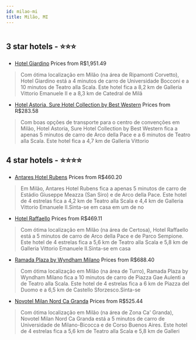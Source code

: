 ```yaml
---
id: milao-mi
title: Milão, MI
---
```


<center><img src="https://i.travelapi.com/hotels/1000000/20000/15400/15366/06f195e6_z.jpg" alt="" /></center>


##  3 star hotels - ⭐️⭐️⭐️

-    [Hotel Giardino](https://www.hurb.com/br/aud/https://www.hurb.com/br/hotels/milao/hotel-giardino-HT-HCSX?cmp=18055) Prices from R$1,951.49
   > Com ótima localização em Milão (na área de Ripamonti Corvetto), Hotel Giardino está a 4 minutos de carro de Universidade Bocconi e a 10 minutos de Teatro alla Scala.  Este hotel fica a 8,2 km de Galleria Vittorio Emanuele II e a 8,3 km de Catedral de Milã
-    [Hotel Astoria, Sure Hotel Collection by Best Western](https://www.hurb.com/br/aud/https://www.hurb.com/br/hotels/milao/hotel-astoria-sure-hotel-collection-by-best-western-HT-1R83?cmp=18055) Prices from R$283.58
   > Com boas opções de transporte para o centro de convenções em Milão, Hotel Astoria, Sure Hotel Collection by Best Western fica a apenas 5 minutos de carro de Arco della Pace e a 6 minutos de Teatro alla Scala.  Este hotel fica a 4,7 km de Galleria Vittorio

##  4 star hotels - ⭐️⭐️⭐️⭐️

-    [Antares Hotel Rubens](https://www.hurb.com/br/aud/https://www.hurb.com/br/hotels/milao/antares-hotel-rubens-HT-ASD0?cmp=18055) Prices from R$460.20
   > Em Milão, Antares Hotel Rubens fica a apenas 5 minutos de carro de Estádio Giuseppe Meazza (San Siro) e de Arco della Pace.  Este hotel de 4 estrelas fica a 4,2 km de Teatro alla Scala e 4,4 km de Galleria Vittorio Emanuele II.Sinta-se em casa em um de no
-    [Hotel Raffaello](https://www.hurb.com/br/aud/https://www.hurb.com/br/hotels/milao/hotel-raffaello-HT-FCWR?cmp=18055) Prices from R$469.11
   > Com ótima localização em Milão (na área de Certosa), Hotel Raffaello está a 5 minutos de carro de Arco della Pace e de Parco Sempione.  Este hotel de 4 estrelas fica a 5,6 km de Teatro alla Scala e 5,8 km de Galleria Vittorio Emanuele II.Sinta-se em casa 
-    [Ramada Plaza by Wyndham Milano](https://www.hurb.com/br/aud/https://www.hurb.com/br/hotels/milao/ramada-plaza-by-wyndham-milano-HT-IKND?cmp=18055) Prices from R$688.40
   > Com ótima localização em Milão (na área de Turro), Ramada Plaza by Wyndham Milano fica a 10 minutos de carro de Piazza Gae Aulenti a de Teatro alla Scala.  Este hotel de 4 estrelas fica a 6 km de Piazza del Duomo e a 6,5 km de Castello Sforzesco.Sinta-se 
-    [Novotel Milan Nord Ca Granda](https://www.hurb.com/br/aud/https://www.hurb.com/br/hotels/milao/novotel-milan-nord-ca-granda-HT-WVWT?cmp=18055) Prices from R$525.44
   > Com ótima localização em Milão (na área de Zona Ca' Granda), Novotel Milan Nord Ca Granda está a 5 minutos de carro de Universidade de Milano-Bicocca e de Corso Buenos Aires.  Este hotel de 4 estrelas fica a 5,6 km de Teatro alla Scala e 5,8 km de Galleri
